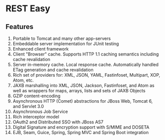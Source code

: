 # REST Easy #
## Features ##
1. Portable to Tomcat and many other app-servers
2. Embeddable server implementation for JUnit testing
3. Enhanced client framework
4. Client "Browser" cache. Supports HTTP 1.1 caching semantics including cache revalidation
5. Server in-memory cache. Local response cache. Automatically handled ETag generation and cache revalidation
6. Rich set of providers for: XML, JSON, YAML, Fastinfoset, Multipart, XOP, Atom, etc.
7. JAXB marshalling into XML, JSON, Jackson, Fastinfoset, and Atom as well as wrappers for maps, arrays, lists and sets of JAXB Objects
8. GZIP content-encoding
9. Asynchronous HTTP (Comet) abstractions for JBoss Web, Tomcat 6, and Servlet 3.0
10. Asynchronous Job Service
11. Rich interceptor model
12. OAuth2 and Distributed SSO with JBoss AS7
13. Digital Signature and encryption support with S/MIME and DOSETA
14. EJB, Seam, Guice, Spring, Spring MVC and Spring Boot integration